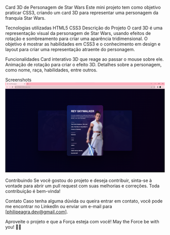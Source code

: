 Card 3D de Personagem de Star Wars
Este mini projeto tem como objetivo praticar CSS3, criando um card 3D para representar uma personagem da franquia Star Wars.

Tecnologias utilizadas
HTML5
CSS3
Descrição do Projeto
O card 3D é uma representação visual da personagem de Star Wars, usando efeitos de rotação e sombreamento para criar uma aparência tridimensional. O objetivo é mostrar as habilidades em CSS3 e o conhecimento em design e layout para criar uma representação atraente do personagem.

Funcionalidades
Card interativo 3D que reage ao passar o mouse sobre ele.
Animação de rotação para criar o efeito 3D.
Detalhes sobre a personagem, como nome, raça, habilidades, entre outros.



Screenshots
![Alt text](image.png)

Contribuindo
Se você gostou do projeto e deseja contribuir, sinta-se à vontade para abrir um pull request com suas melhorias e correções. Toda contribuição é bem-vinda!


Contato
Caso tenha alguma dúvida ou queira entrar em contato, você pode me encontrar no LinkedIn ou enviar um e-mail para [philipeagra.dev@gmail.com].

Aproveite o projeto e que a Força esteja com você! May the Force be with you! 🚀✨
